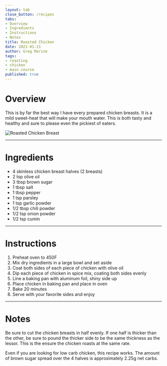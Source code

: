 ```yaml
---
layout: tab
close_button: /recipes
tabs:
- Overview
- Ingredients
- Instructions
- Notes
title: Roasted Chicken
date: 2021-01-21
author: Greg Marine
tags: 
- roasting
- chicken
- main course
published: true
---
```


# Overview

This is by far the best way I have every prepared chicken breasts. It is a mild sweet-heat that will make your mouth water. This is both tasty and healthy and sure to please even the pickiest of eaters.

![Roasted Chicken Breast](/assets/img/collections/recipes/roasted-chicken-breast/roasted-chicken-breast.jpg "Best Roasted Chicken Breast")

<!--more-->

---

# Ingredients

- 4 skinless chicken breast halves (2 breasts)
- 2 tsp olive oil
- 3 tbsp brown sugar
- 1 tbsp salt
- 1 tbsp pepper
- 1 tsp parsley
- 1 tsp garlic powder
- 1/2 tbsp chili powder
- 1/2 tsp onion powder
- 1/2 tsp cumin

---

# Instructions

1. Preheat oven to 450F
2. Mix dry ingredients in a large bowl and set aside
3. Coat both sides of each piece of chicken with olive oil
4. Dip each piece of chicken in spice mix, coating both sides evenly
5. Line a baking pan with aluminum foil, shiny side up
6. Place chicken in baking pan and place in oven
7. Bake 20 minutes
8. Serve with your favorite sides and enjoy

---

# Notes

Be sure to cut the chicken breasts in half evenly. If one half is thicker than the other, be sure to pound the thicker side to be the same thickness as the lessor. This is the ensure the chicken roasts at the same rate.

Even if you are looking for low carb chicken, this recipe works. The amount of brown sugar spread over the 4 halves is approximately 2.25g net carbs.